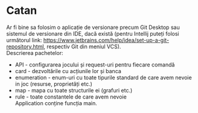 # Catan
Ar fi bine sa folosim o aplicație de versionare precum Git Desktop sau sistemul de versionare din IDE, dacă există (pentru Intellij puteți folosi următorul link: https://www.jetbrains.com/help/idea/set-up-a-git-repository.html, respectiv Git din meniul VCS).  
Descrierea pachetelor:
 - API - configurarea jocului și request-uri pentru fiecare comandă
 - card - dezvoltările cu acțiunile lor și banca
 - enumeration - enum-uri cu toate tipurile standard de care avem nevoie in joc (resurse, proprietăți etc.)
 - map - mapa cu toate structurile ei (grafuri etc.)
 - rule - toate constantele de care avem nevoie  
Application conține funcția main.
